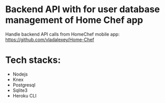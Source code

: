 # Backend API with for user database management of Home Chef app

Handle backend API calls from HomeChef mobile app: https://github.com/vladalexey/Home-Chef

# **Tech stacks:**
- Nodejs
- Knex
- Postgresql
- Sqlite3
- Heroku CLI
